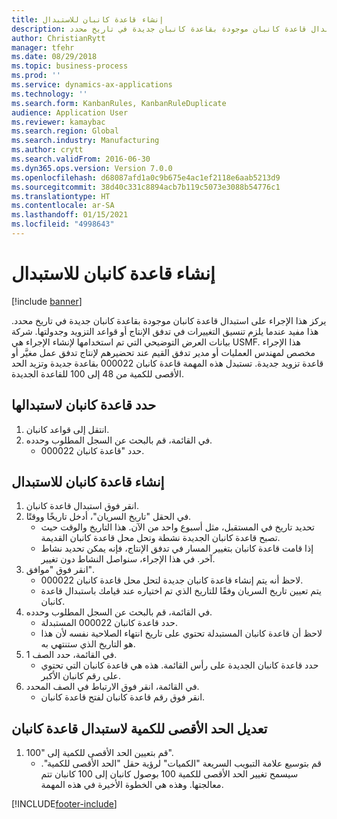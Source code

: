 ```yaml
---
title: إنشاء قاعدة كانبان للاستبدال‬
description: يركز هذا الإجراء على استبدال قاعدة كانبان موجودة بقاعدة كانبان جديدة في تاريخ محدد.
author: ChristianRytt
manager: tfehr
ms.date: 08/29/2018
ms.topic: business-process
ms.prod: ''
ms.service: dynamics-ax-applications
ms.technology: ''
ms.search.form: KanbanRules, KanbanRuleDuplicate
audience: Application User
ms.reviewer: kamaybac
ms.search.region: Global
ms.search.industry: Manufacturing
ms.author: crytt
ms.search.validFrom: 2016-06-30
ms.dyn365.ops.version: Version 7.0.0
ms.openlocfilehash: d68087afd1a0c9b675e4ac1ef2118e6aab5213d9
ms.sourcegitcommit: 38d40c331c8894acb7b119c5073e3088b54776c1
ms.translationtype: HT
ms.contentlocale: ar-SA
ms.lasthandoff: 01/15/2021
ms.locfileid: "4998643"
---
```

# <a name="create-a-replacement-kanban-rule"></a>إنشاء قاعدة كانبان للاستبدال‬

[!include [banner](../../includes/banner.md)]

يركز هذا الإجراء على استبدال قاعدة كانبان موجودة بقاعدة كانبان جديدة في تاريخ محدد. هذا مفيد عندما يلزم تنسيق التغييرات في تدفق الإنتاج أو قواعد التزويد وجدولتها. شركة بيانات العرض التوضيحي التي تم استخدامها لإنشاء الإجراء هي USMF. هذا الإجراء مخصص لمهندس العمليات أو مدير تدفق القيم عند تحضيرهم لإنتاج تدفق عمل مغيَّر أو قاعدة تزويد جديدة. تستبدل هذه المهمة قاعدة كانبان 000022 بقاعدة جديدة وتزيد الحد الأقصى للكمية من 48 إلى 100 للقاعدة الجديدة.


## <a name="select-a-kanban-rule-to-replace"></a>حدد قاعدة كانبان لاستبدالها
1. انتقل إلى قواعد كانبان.
2. في القائمة، قم بالبحث عن السجل المطلوب وحدده.
    * حدد "قاعدة كانبان 000022.  

## <a name="create-a-replacement-kanban-rule"></a>إنشاء قاعدة كانبان للاستبدال‬
1. انقر فوق استبدال قاعدة كانبان.
2. في الحقل "تاريخ السريان"، أدخل تاريخًا ووقتًا.
    * تحديد تاريخ في المستقبل، مثل أسبوع واحد من الآن. هذا التاريخ والوقت حيث تصبح قاعدة كانبان الجديدة نشطة وتحل محل قاعدة كانبان القديمة.  
    * إذا قامت قاعدة كانبان بتغيير المسار في تدفق الإنتاج، فإنه يمكن تحديد نشاط آخر.  في هذا الإجراء، سنواصل النشاط دون تغيير.  
3. انقر فوق "موافق".
    * لاحظ أنه يتم إنشاء قاعدة كانبان جديدة لتحل محل قاعدة كانبان 000022.  
    * يتم تعيين تاريخ السريان وفقًا للتاريخ الذي تم اختياره عند قيامك باستبدال قاعدة كانبان.  
4. في القائمة، قم بالبحث عن السجل المطلوب وحدده.
    * حدد قاعدة كانبان 000022 المستبدلة.  
    * لاحظ أن قاعدة كانبان المستبدلة تحتوي على تاريخ انتهاء الصلاحية نفسه لأن هذا هو التاريخ الذي ستنتهي به.  
5. في القائمة، حدد الصف 1.
    * حدد قاعدة كانبان الجديدة على رأس القائمة. هذه هي قاعدة كانبان التي تحتوي على رقم كانبان الأكبر.  
6. في القائمة، انقر فوق الارتباط في الصف المحدد.
    * انقر فوق رقم قاعدة كانبان لفتح قاعدة كانبان.  

## <a name="modify-maximum-quantity-for-the-replacement-kanban-rule"></a>تعديل الحد الأقصى للكمية لاستبدال قاعدة كانبان
1. قم بتعيين الحد الأقصى للكمية إلى "100".
    * قم بتوسيع علامة التبويب السريعة "الكميات" لرؤية حقل "الحد الأقصى للكمية". سيسمح تغيير الحد الأقصى للكمية 100 بوصول كانبان إلى 100 كانبان تتم معالجتها.    وهذه هي الخطوة الأخيرة في هذه المهمة.  



[!INCLUDE[footer-include](../../../includes/footer-banner.md)]